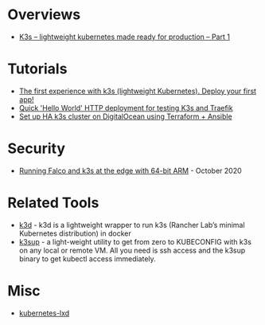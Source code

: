 # Overviews
- [K3s – lightweight kubernetes made ready for production – Part 1](https://digitalis.io/blog/kubernetes/k3s-lightweight-kubernetes-made-ready-for-production-part-1/) 

# Tutorials
- [The first experience with k3s (lightweight Kubernetes). Deploy your first app!](https://dev.to/fransafu/the-first-experience-with-k3s-lightweight-kubernetes-deploy-your-first-app-44ea)
- [Quick 'Hello World' HTTP deployment for testing K3s and Traefik](https://www.jeffgeerling.com/blog/2022/quick-hello-world-http-deployment-testing-k3s-and-traefik)
- [Set up HA k3s cluster on DigitalOcean using Terraform + Ansible](https://github.com/developer-guy/kubernetes-cluster-setup-using-terraform-and-k3s-on-digitalocean)

# Security 
- [Running Falco and k3s at the edge with 64-bit ARM](https://blog.alexellis.io/falco-at-the-edge-arm64/) - October 2020

# Related Tools
- [k3d](https://k3d.io/) - k3d is a lightweight wrapper to run k3s (Rancher Lab’s minimal Kubernetes distribution) in docker
- [k3sup](https://github.com/alexellis/k3sup) - a light-weight utility to get from zero to KUBECONFIG with k3s on any local or remote VM. All you need is ssh access and the k3sup binary to get kubectl access immediately.

# Misc
- [kubernetes-lxd](https://github.com/corneliusweig/kubernetes-lxd/blob/master/README-k3s.md)
